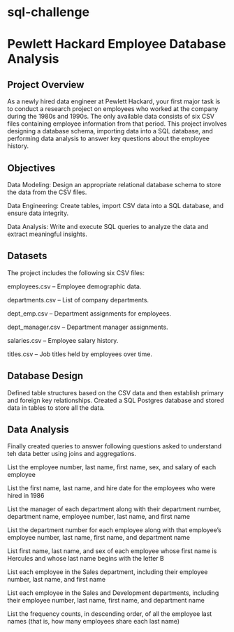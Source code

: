 # sql-challenge
# Pewlett Hackard Employee Database Analysis

## Project Overview

As a newly hired data engineer at Pewlett Hackard, your first major task is to conduct a research project on employees who worked at the company during the 1980s and 1990s. The only available data consists of six CSV files containing employee information from that period. This project involves designing a database schema, importing data into a SQL database, and performing data analysis to answer key questions about the employee history.

## Objectives

Data Modeling: Design an appropriate relational database schema to store the data from the CSV files.

Data Engineering: Create tables, import CSV data into a SQL database, and ensure data integrity.

Data Analysis: Write and execute SQL queries to analyze the data and extract meaningful insights.

## Datasets

The project includes the following six CSV files:

employees.csv – Employee demographic data.

departments.csv – List of company departments.

dept_emp.csv – Department assignments for employees.

dept_manager.csv – Department manager assignments.

salaries.csv – Employee salary history.

titles.csv – Job titles held by employees over time.


## Database Design

Defined table structures based on the CSV data and then establish primary and foreign key relationships. Created a SQL Postgres database and stored data in tables to store all the data.

## Data Analysis
Finally created queries to answer following questions asked to understand teh data better using joins and aggregations.

List the employee number, last name, first name, sex, and salary of each employee 

List the first name, last name, and hire date for the employees who were hired in 1986 

List the manager of each department along with their department number, department name, employee number, last name, and first name 

List the department number for each employee along with that employee’s employee number, last name, first name, and department name 

List first name, last name, and sex of each employee whose first name is Hercules and whose last name begins with the letter B 

List each employee in the Sales department, including their employee number, last name, and first name 

List each employee in the Sales and Development departments, including their employee number, last name, first name, and department name 

List the frequency counts, in descending order, of all the employee last names (that is, how many employees share each last name) 
